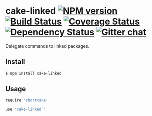 # cake-linked [![NPM version][npm-img]][npm-url] [![Build Status][travis-img]][travis-url] [![Coverage Status][coveralls-img]][coveralls-url] [![Dependency Status][dependency-img]][dependency-url] [![Gitter chat][gitter-img]][gitter-url]
Delegate commands to linked packages.

## Install
```bash
$ npm install cake-linked
```

## Usage
```coffee
require 'shortcake'

use 'cake-linked`'
```

[travis-img]:     https://img.shields.io/travis/zeekay/cake-linked.svg
[travis-url]:     https://travis-ci.org/zeekay/cake-linked
[coveralls-img]:  https://coveralls.io/repos/zeekay/cake-linked/badge.svg?branch=master&service=github
[coveralls-url]:  https://coveralls.io/github/zeekay/cake-linked?branch=master
[dependency-url]: https://david-dm.org/zeekay/cake-linked
[dependency-img]: https://david-dm.org/zeekay/cake-linked.svg
[npm-img]:        https://img.shields.io/npm/v/cake-linked.svg
[npm-url]:        https://www.npmjs.com/package/cake-linked
[gitter-img]:     https://badges.gitter.im/join-chat.svg
[gitter-url]:     https://gitter.im/zeekay/hi

<!-- not used -->
[downloads-img]:     https://img.shields.io/npm/dm/cake-linked.svg
[downloads-url]:     http://badge.fury.io/js/cake-linked
[devdependency-img]: https://david-dm.org/zeekay/cake-linked/dev-status.svg
[devdependency-url]: https://david-dm.org/zeekay/cake-linked#info=devDependencies
